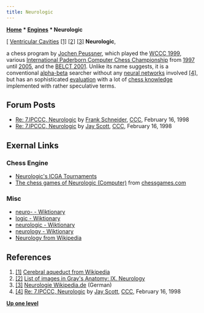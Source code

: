 ```yaml
---
title: Neurologic
---
```

**[Home](Home "Home") \* [Engines](Engines "Engines") \* Neurologic**



[ [Ventricular Cavities](https://en.wikipedia.org/wiki/Fourth_ventricle) <a id="cite-note-1" href="#cite-ref-1">[1]</a> <a id="cite-note-2" href="#cite-ref-2">[2]</a> <a id="cite-note-3" href="#cite-ref-3">[3]</a>
**Neurologic**,  

a chess program by [Jochen Peussner](Jochen_Peussner "Jochen Peussner"), which played the [WCCC 1999](WCCC_1999 "WCCC 1999"), various [International Paderborn Computer Chess Championship](IPCCC "IPCCC") from [1997](IPCCC_1997 "IPCCC 1997") until [2005](IPCCC_2005_b "IPCCC 2005 b"), and the [BELCT 2001](BELCT_2001 "BELCT 2001"). Unlike its name suggests, it is a conventional [alpha-beta](Alpha-Beta "Alpha-Beta") searcher without any [neural networks](Neural_Networks "Neural Networks") involved <a id="cite-note-4" href="#cite-ref-4">[4]</a>, but has an sophisticated [evaluation](Evaluation "Evaluation") with a lot of [chess knowledge](Knowledge "Knowledge") implemented with rather speculative terms. 



## Forum Posts


* [Re: 7.IPCCC, Neurologic](https://www.stmintz.com/ccc/index.php?id=15104) by [Frank Schneider](Frank_Schneider "Frank Schneider"), [CCC](CCC "CCC"), February 16, 1998
* [Re: 7.IPCCC, Neurologic](https://www.stmintz.com/ccc/index.php?id=15105) by [Jay Scott](Jay_Scott "Jay Scott"), [CCC](CCC "CCC"), February 16, 1998


## Exernal Links


### Chess Engine


* [Neurologic's ICGA Tournaments](https://www.game-ai-forum.org/icga-tournaments/program.php?id=92)
* [The chess games of Neurologic (Computer)](http://www.chessgames.com/perl/chessplayer?pid=100436) from [chessgames.com](http://www.chessgames.com/index.html)


### Misc


* [neuro- - Wiktionary](https://en.wiktionary.org/wiki/neuro-)
* [logic - Wiktionary](https://en.wiktionary.org/wiki/logic)
* [neurologic - Wiktionary](https://en.wiktionary.org/wiki/neurologic)
* [neurology - Wiktionary](https://en.wiktionary.org/wiki/neurology)
* [Neurology from Wikipedia](https://en.wikipedia.org/wiki/Neurology)


## References


1. <a id="cite-ref-1" href="#cite-note-1">[1]</a> [Cerebral aqueduct from Wikipedia](https://en.wikipedia.org/wiki/Cerebral_aqueduct)
 2. <a id="cite-ref-2" href="#cite-note-2">[2]</a> [List of images in Gray's Anatomy: IX. Neurology](https://en.wikipedia.org/wiki/List_of_images_in_Gray%27s_Anatomy:_IX._Neurology) 
3. <a id="cite-ref-3" href="#cite-note-3">[3]</a> [Neurologie Wikipedia.de](http://de.wikipedia.org/wiki/Neurologie) (German)
4. <a id="cite-ref-4" href="#cite-note-4">[4]</a> [Re: 7.IPCCC, Neurologic](https://www.stmintz.com/ccc/index.php?id=15105) by [Jay Scott](Jay_Scott "Jay Scott"), [CCC](CCC "CCC"), February 16, 1998

**[Up one level](Engines "Engines")**







 
